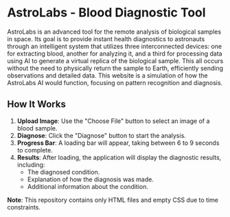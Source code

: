 # AstroLabs - Blood Diagnostic Tool

AstroLabs is an advanced tool for the remote analysis of biological samples in space. Its goal is to provide instant health diagnostics to astronauts through an intelligent system that utilizes three interconnected devices: one for extracting blood, another for analyzing it, and a third for processing data using AI to generate a virtual replica of the biological sample. This all occurs without the need to physically return the sample to Earth, efficiently sending observations and detailed data. This website is a simulation of how the AstroLabs AI would function, focusing on pattern recognition and diagnosis.

## How It Works

1. **Upload Image**: Use the "Choose File" button to select an image of a blood sample.
2. **Diagnose**: Click the "Diagnose" button to start the analysis.
3. **Progress Bar**: A loading bar will appear, taking between 6 to 9 seconds to complete.
4. **Results**: After loading, the application will display the diagnostic results, including:
   - The diagnosed condition.
   - Explanation of how the diagnosis was made.
   - Additional information about the condition.

**Note**: This repository contains only HTML files and empty CSS due to time constraints.

